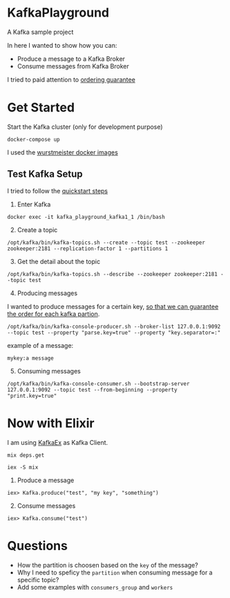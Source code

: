 # KafkaPlayground

A Kafka sample project

In here I wanted to show how you can:

- Produce a message to a Kafka Broker
- Consume messages from Kafka Broker

I tried to paid attention to [ordering guarantee](https://medium.com/@felipedutratine/kafka-ordering-guarantees-99320db8f87f)

# Get Started

Start the Kafka cluster (only for development purpose)

```
docker-compose up
```

I used the  [wurstmeister docker images](https://hub.docker.com/r/wurstmeister/kafka/)

## Test Kafka Setup

I tried to follow the [quickstart steps](https://kafka.apache.org/quickstart)

1) Enter Kafka

```
docker exec -it kafka_playground_kafka1_1 /bin/bash
```

2) Create a topic

```
/opt/kafka/bin/kafka-topics.sh --create --topic test --zookeeper zookeeper:2181 --replication-factor 1 --partitions 1
```

3) Get the detail about the topic

```
/opt/kafka/bin/kafka-topics.sh --describe --zookeeper zookeeper:2181 --topic test
```

4) Producing messages

I wanted to produce messages for a certain key, [so that we can guarantee the order for each kafka partion](https://medium.com/@felipedutratine/kafka-ordering-guarantees-99320db8f87f).

```
/opt/kafka/bin/kafka-console-producer.sh --broker-list 127.0.0.1:9092 --topic test --property "parse.key=true" --property "key.separator=:"
```

example of a message:

```
mykey:a message
```

5) Consuming messages

```
/opt/kafka/bin/kafka-console-consumer.sh --bootstrap-server 127.0.0.1:9092 --topic test --from-beginning --property "print.key=true"
```

# Now with Elixir

I am using [KafkaEx](https://hexdocs.pm/kafka_ex/readme.html) as Kafka Client.

```
mix deps.get
```

```
iex -S mix
```

1) Produce a message

```
iex> Kafka.produce("test", "my key", "something")
```

2) Consume messages

```
iex> Kafka.consume("test")
```

# Questions

- How the partition is choosen based on the `key` of the message?
- Why I need to speficy the `partition` when consuming message for a specific topic?
- Add some examples with `consumers_group` and `workers`